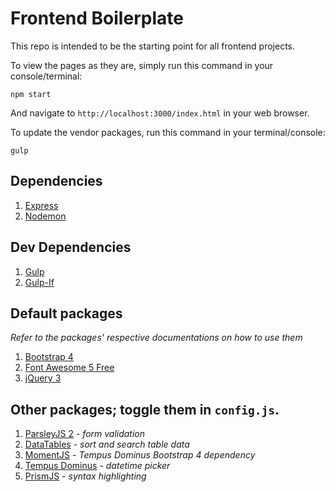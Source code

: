# Frontend Boilerplate
This repo is intended to be the starting point for all frontend projects.

To view the pages as they are, simply run this command in your console/terminal:
```
npm start
```

And navigate to `http://localhost:3000/index.html` in your web browser.

To update the vendor packages, run this command in your terminal/console:
```
gulp
```

## Dependencies
1. [Express](https://expressjs.com/)
2. [Nodemon](https://nodemon.io/)

## Dev Dependencies
1. [Gulp](https://gulpjs.com/)
2. [Gulp-If](https://www.npmjs.com/package/gulp-if)

## Default packages
*Refer to the packages' respective documentations on how to use them*
1. [Bootstrap 4](https://getbootstrap.com/)
2. [Font Awesome 5 Free](https://fontawesome.com/)
3. [jQuery 3](http://jquery.com/)

## Other packages; toggle them in `config.js`.
1. [ParsleyJS 2](http://parsleyjs.org/) - _form validation_
2. [DataTables](https://datatables.net/) - _sort and search table data_
3. [MomentJS](https://momentjs.com/) - _Tempus Dominus Bootstrap 4 dependency_
4. [Tempus Dominus](https://tempusdominus.github.io/bootstrap-4/) - _datetime picker_
5. [PrismJS](https://prismjs.com/) - _syntax highlighting_
